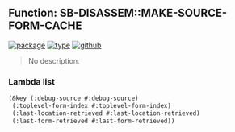 ## Function: SB-DISASSEM::MAKE-SOURCE-FORM-CACHE
[![package](https://img.shields.io/badge/Package-SB--DISASSEM-5f9ea0.svg?style=social&colorA=999999)](../) [![type](https://img.shields.io/badge/Type-Function-5f9ea0.svg?style=social&colorA=999999)](../#function) [![github](https://img.shields.io/badge/GitHub-View_the_source-5f9ea0.svg?style=social&colorA=999999&logo=github)](https://github.com/sbcl/sbcl/blob/master/src/compiler/target-disassem.lisp/) 

> No description.

### Lambda list
```cl
(&key (:debug-source #:debug-source)
 (:toplevel-form-index #:toplevel-form-index)
 (:last-location-retrieved #:last-location-retrieved)
 (:last-form-retrieved #:last-form-retrieved))
```
